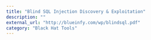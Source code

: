 ```yaml
---
title: "Blind SQL Injection Discovery & Exploitation"
description: ""
external_url: "http://blueinfy.com/wp/blindsql.pdf"
category: "Black Hat Tools"
---
```

